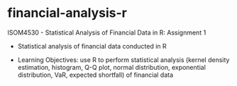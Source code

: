 # financial-analysis-r

ISOM4530 - Statistical Analysis of Financial Data in R: Assignment 1
- Statistical analysis of financial data conducted in R

- Learning Objectives: use R to perform statistical analysis (kernel density estimation, histogram, Q-Q plot, normal distribution, exponential distribution, VaR, expected shortfall) of financial data
